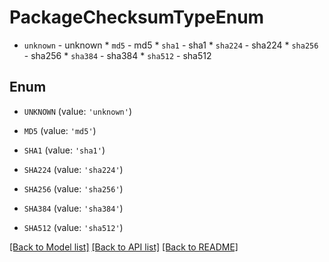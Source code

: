 # PackageChecksumTypeEnum

* `unknown` - unknown * `md5` - md5 * `sha1` - sha1 * `sha224` - sha224 * `sha256` - sha256 * `sha384` - sha384 * `sha512` - sha512

## Enum

* `UNKNOWN` (value: `'unknown'`)

* `MD5` (value: `'md5'`)

* `SHA1` (value: `'sha1'`)

* `SHA224` (value: `'sha224'`)

* `SHA256` (value: `'sha256'`)

* `SHA384` (value: `'sha384'`)

* `SHA512` (value: `'sha512'`)

[[Back to Model list]](../README.md#documentation-for-models) [[Back to API list]](../README.md#documentation-for-api-endpoints) [[Back to README]](../README.md)


